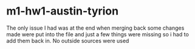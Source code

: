# m1-hw1-austin-tyrion
The only issue I had was at the end when merging back some changes made were put into the file and just a few things were missing so i had to add them back in.
No outside sources were used
